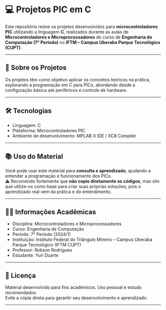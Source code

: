 # 💻 Projetos PIC em C

Este repositório reúne os projetos desenvolvidos para **microcontroladores PIC** utilizando a linguagem **C**, realizados durante as aulas de **Microcontroladores e Microprocessadores** do curso de **Engenharia de Computação (7° Período)** no **IFTM – Campus Uberaba Parque Tecnológico (CUPT)**.

---

## 🎯 Sobre os Projetos

Os projetos têm como objetivo aplicar os conceitos teóricos na prática, explorando a programação em C para PICs, abordando desde a configuração básica até periféricos e controle de hardware.

---

## 🛠️ Tecnologias

- Linguagem: C  
- Plataforma: Microcontroladores PIC  
- Ambiente de desenvolvimento: MPLAB X IDE / XC8 Compiler

---

## 📚 Uso do Material

Você pode usar este material para **consulta e aprendizado**, ajudando a entender a programação e funcionamento dos PICs.  
⚠️ Recomendo fortemente que **não copie diretamente os códigos**, mas sim que utilize-os como base para criar suas próprias soluções, pois o aprendizado real vem da prática e do entendimento.

---

## 👨‍🏫 Informações Acadêmicas

- Disciplina: Microcontroladores e Microprocessadores  
- Curso: Engenharia de Computação
- Período: 7° Período (2024/1)
- Instituição: Instituto Federal do Triângulo Mineiro – Campus Uberaba Parque Tecnológico (IFTM CUPT) 
- Professor: Robson Rodrigues  
- Estudante: Yuri Duarte

---

## 📄 Licença

Material desenvolvido para fins acadêmicos. Uso pessoal e estudo recomendados.  
Evite a cópia direta para garantir seu desenvolvimento e aprendizado.

---
